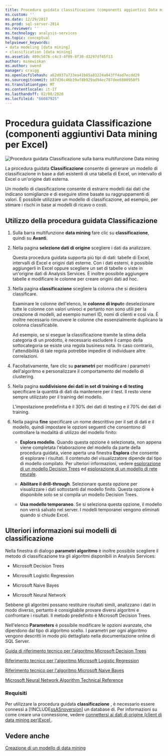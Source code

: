 ```yaml
---
title: Procedura guidata classificazione (componenti aggiuntivi Data mining per Excel) | Microsoft Docs
ms.custom: ''
ms.date: 12/29/2017
ms.prod: sql-server-2014
ms.reviewer: ''
ms.technology: analysis-services
ms.topic: conceptual
helpviewer_keywords:
- data modeling [data mining]
- classification [data mining]
ms.assetid: 409c5076-c4c3-4f09-8f30-d3297df45f13
author: minewiskan
ms.author: owend
manager: craigg
ms.openlocfilehash: a62d937a733ea41b85a83224a043ff4ad7ecdd29
ms.sourcegitcommit: b87d36c46b39af8b929ad94ec707dee8800950f5
ms.translationtype: MT
ms.contentlocale: it-IT
ms.lasthandoff: 02/08/2020
ms.locfileid: "66087925"
---
```

# <a name="classify-wizard-data-mining-add-ins-for-excel"></a>Procedura guidata Classificazione (componenti aggiuntivi Data mining per Excel)
  ![Procedura guidata Classificazione sulla barra multifunzione Data mining](media/dmc-classify.gif "Procedura guidata Classificazione sulla barra multifunzione Data mining")  
  
 La procedura guidata **Classificazione** consente di generare un modello di classificazione in base a dati esistenti di una tabella di Excel, un intervallo di Excel o un'origine dati esterna.  
  
 Un modello di classificazione consente di estrarre modelli dai dati che indicano somiglianze e di eseguire stime basate su raggruppamenti di valori. È possibile utilizzare un modello di classificazione, ad esempio, per stimare i rischi in base ai modelli di ricavo o costi.  
  
## <a name="using-the-classify-wizard"></a>Utilizzo della procedura guidata Classificazione  
  
1.  Sulla barra multifunzione **data mining** fare clic su **classificazione**, quindi su **Avanti**.  
  
2.  Nella pagina **selezione dati di origine** scegliere i dati da analizzare.  
  
     Questa procedura guidata supporta più tipi di dati: tabelle di Excel, intervalli di Excel e origini dati esterne. Con i dati esterni, è possibile aggiungerli in Excel oppure scegliere un set di tabelle o viste in un'origine dati di Analysis Services. È inoltre possibile aggiungere tabelle e modificare le colonne per creare origini dati ad hoc.  
  
3.  Nella pagina **classificazione** scegliere la colonna che si desidera classificare.  
  
     Esaminare le colonne dell'elenco, le **colonne di input**e deselezionare tutte le colonne con valori univoci e pertanto non sono utili per la creazione di modelli, ad esempio numeri ID, nomi di clienti e così via. È inoltre necessario rimuovere le colonne che essenzialmente duplicano la colonna classificabile.  
  
     Ad esempio, se si esegue la classificazione tramite la stima della categoria di un prodotto, è necessario escludere il campo della sottocategoria se esiste una regola business nota. In caso contrario, l'attendibilità di tale regola potrebbe impedire di individuare altre correlazioni.  
  
4.  Facoltativamente, fare clic su **parametri** per modificare i parametri dell'algoritmo e personalizzare il comportamento del modello di clustering.  
  
5.  Nella pagina **suddivisione dei dati in set di training e di testing** specificare la quantità di dati da mantenere per il test. Il resto viene sempre utilizzato per il training del modello.  
  
     L'impostazione predefinita è il 30% dei dati di testing e il 70% dei dati di training.  
  
6.  Nella pagina **fine** specificare un nome descrittivo per il set di dati e il modello, quindi impostare le opzioni seguenti che consentono di controllare la modalità di utilizzo del modello finito:  
  
    -   **Esplora modello**. Quando questa opzione è selezionata, non appena viene completata l'elaborazione del modello da parte della procedura guidata, viene aperta una finestra **Esplora** che consente di esplorare i risultati. Il contenuto del visualizzatore dipende dal tipo di modello compilato. Per ulteriori informazioni, vedere [esplorazione di un modello Decision Trees](browsing-a-decision-trees-model.md) ed [esplorazione di un modello di rete neurale](browsing-a-neural-network-model.md).  
  
    -   **Abilitare il drill-through**. Selezionare questa opzione per visualizzare i dati sottostanti dal modello finito. Questa opzione è disponibile solo se si compila un modello Decision Trees.  
  
    -   **Usa modello temporaneo**. Se si seleziona questa opzione, il modello non verrà salvato nel server. I modelli temporanei vengono eliminati quando si chiude Excel.  
  
## <a name="more-about-classification-models"></a>Ulteriori informazioni sui modelli di classificazione  
 Nella finestra di dialogo **parametri algoritmo** è inoltre possibile scegliere il metodo di classificazione tra gli algoritmi disponibili in Analysis Services:  
  
-   Microsoft Decision Trees  
  
-   Microsoft Logistic Regression  
  
-   Microsoft Naive Bayes  
  
-   Microsoft Neural Network  
  
 Sebbene gli algoritmi possano restituire risultati simili, analizzano i dati in modo diverso, pertanto è consigliabile provare diversi algoritmi e confrontare i risultati. Il metodo predefinito è Microsoft Decision Trees.  
  
 Nell'elenco **Parameters** è possibile modificare le opzioni avanzate, che dipendono dal tipo di algoritmo scelto. I parametri per ogni algoritmo vengono descritti in modo più dettagliato nella documentazione online di SQL Server.  
  
 [Guida di riferimento tecnico per l'algoritmo Microsoft Decision Trees](data-mining/microsoft-decision-trees-algorithm-technical-reference.md)  
  
 [Riferimento tecnico per l'algoritmo Microsoft Logistic Regression](data-mining/microsoft-logistic-regression-algorithm-technical-reference.md)  
  
 [Riferimento tecnico per l'algoritmo Microsoft Naive Bayes](data-mining/microsoft-naive-bayes-algorithm-technical-reference.md)  
  
 [Microsoft Neural Network Algorithm Technical Reference](data-mining/microsoft-neural-network-algorithm-technical-reference.md)  
  
### <a name="requirements"></a>Requisiti  
 Per utilizzare la procedura guidata **classificazione** , è necessario essere connessi a [!INCLUDE[ssASnoversion](../includes/ssasnoversion-md.md)] un database di. Per informazioni su come creare una connessione, vedere [connettersi ai dati di origine &#40;client di data mining per&#41;Excel ](connect-to-source-data-data-mining-client-for-excel.md).  
  
## <a name="see-also"></a>Vedere anche  
 [Creazione di un modello di data mining](creating-a-data-mining-model.md)  
  
  
